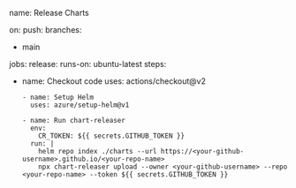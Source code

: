 name: Release Charts

on:
push:
branches:
- main

jobs:
release:
runs-on: ubuntu-latest
steps:
- name: Checkout code
uses: actions/checkout@v2

      - name: Setup Helm
        uses: azure/setup-helm@v1

      - name: Run chart-releaser
        env:
          CR_TOKEN: ${{ secrets.GITHUB_TOKEN }}
        run: |
          helm repo index ./charts --url https://<your-github-username>.github.io/<your-repo-name>
          npx chart-releaser upload --owner <your-github-username> --repo <your-repo-name> --token ${{ secrets.GITHUB_TOKEN }}

